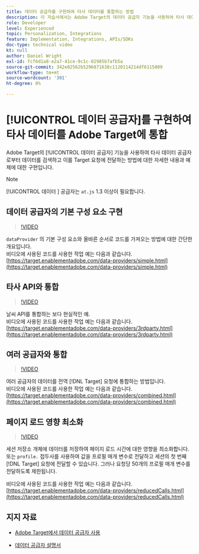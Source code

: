 ```yaml
---
title: 데이터 공급자를 구현하여 타사 데이터를 통합하는 방법
description: 이 자습서에서는 Adobe Target의 데이터 공급자 기능을 사용하여 타사 데이터 공급자로부터 데이터를 검색하고 이를 Target 요청에 전달하는 방법에 대한 구현 세부 사항과 예를 제공합니다.
role: Developer
level: Experienced
topic: Personalization, Integrations
feature: Implementation, Integrations, APIs/SDKs
doc-type: technical video
kt: null
author: Daniel Wright
exl-id: fcf6d1a8-e2a7-41ce-9c1c-02985b7afb5a
source-git-commit: 342e02562b5296871638c1120114214df6115809
workflow-type: tm+mt
source-wordcount: '301'
ht-degree: 0%

---
```


# [!UICONTROL 데이터 공급자]를 구현하여 타사 데이터를 Adobe Target에 통합

Adobe Target의 [!UICONTROL 데이터 공급자] 기능을 사용하여 타사 데이터 공급자로부터 데이터를 검색하고 이를 Target 요청에 전달하는 방법에 대한 자세한 내용과 예제에 대한 구현입니다.

>[!NOTE]
>
>[!UICONTROL 데이터 ] 공급자는  `at.js` 1.3 이상이 필요합니다.

## 데이터 공급자의 기본 구성 요소 구현

>[!VIDEO](https://video.tv.adobe.com/v/22348/?quality=12)

`dataProvider` 의 기본 구성 요소와 올바른 순서로 코드를 가져오는 방법에 대한 간단한 개요입니다.\
비디오에 사용된 코드를 사용한 작업 예는 다음과 같습니다.
[https://target.enablementadobe.com/data-providers/simple.html](https://target.enablementadobe.com/data-providers/simple.html)

## 타사 API와 통합

>[!VIDEO](https://video.tv.adobe.com/v/22345/)

날씨 API를 통합하는 보다 현실적인 예.\
비디오에 사용된 코드를 사용한 작업 예는 다음과 같습니다.
[https://target.enablementadobe.com/data-providers/3rdparty.html](https://target.enablementadobe.com/data-providers/3rdparty.html)

## 여러 공급자와 통합

>[!VIDEO](https://video.tv.adobe.com/v/22346/)

여러 공급자의 데이터를 전역 [!DNL Target] 요청에 통합하는 방법입니다.\
비디오에 사용된 코드를 사용한 작업 예는 다음과 같습니다.
[https://target.enablementadobe.com/data-providers/combined.html](https://target.enablementadobe.com/data-providers/combined.html)

## 페이지 로드 영향 최소화

>[!VIDEO](https://video.tv.adobe.com/v/22347/)

세션 저장소 개체에 데이터를 저장하여 페이지 로드 시간에 대한 영향을 최소화합니다. 또는 `profile.` 접두사를 사용하여 값을 프로필 매개 변수로 전달하고 세션의 첫 번째 [!DNL Target] 요청에 전달할 수 있습니다. 그러나 요청당 50개의 프로필 매개 변수를 전달하도록 제한됩니다.

비디오에 사용된 코드를 사용한 작업 예는 다음과 같습니다. [https://target.enablementadobe.com/data-providers/reducedCalls.html](https://target.enablementadobe.com/data-providers/reducedCalls.html)

## 지지 자료

* [Adobe Target에서 데이터 공급자 사용](use-data-providers-to-integrate-third-party-data.md)

* [데이터 공급자 설명서](https://experienceleague.adobe.com/docs/target/using/implement-target/client-side/at-js-implementation/functions-overview/targetgobalsettings.html?lang=en#data-providers)
